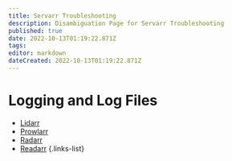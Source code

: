 ```yaml
---
title: Servarr Troubleshooting
description: Disambiguation Page for Servarr Troubleshooting
published: true
date: 2022-10-13T01:19:22.871Z
tags: 
editor: markdown
dateCreated: 2022-10-13T01:19:22.871Z
---
```


# Logging and Log Files

- [Lidarr](/lidarr/troubleshooting#logging-and-log-files)
- [Prowlarr](/prowlarr/troubleshooting#logging-and-log-files)
- [Radarr](/radarr/troubleshooting#logging-and-log-files)
- [Readarr](/readarr/troubleshooting#logging-and-log-files)
{.links-list}
